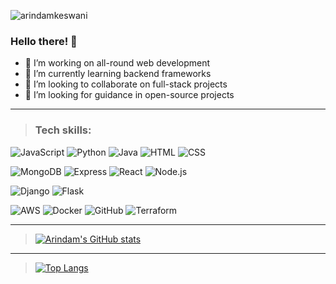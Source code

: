 <p align="left"> <img src="https://komarev.com/ghpvc/?username=arindamkeswani&label=Visitors&color=0e75b6&style=social" alt="arindamkeswani" /> 


### Hello there! 👋

  - 🔭 I’m working on all-round web development
  - 🌱 I’m currently learning backend frameworks
  - 👯 I’m looking to collaborate on full-stack projects
  - 🤔 I’m looking for guidance in open-source projects
<!--
- 💬 Ask me about ...
- 📫 How to reach me: ...
- 😄 Pronouns: ...
- ⚡ Fun fact: ...
-->
---
> ### Tech skills:
  ![JavaScript](https://img.shields.io/badge/JavaScript-F7DF1E?style=for-the-badge&logo=javascript&logoColor=black) ![Python](https://img.shields.io/badge/-Python-000?style=for-the-badge&logo=python) ![Java](https://img.shields.io/badge/Java-ED8B00?style=for-the-badge&logo=java&logoColor=white) ![HTML](https://img.shields.io/badge/HTML5-E34F26?style=for-the-badge&logo=html5&logoColor=whit) ![CSS](https://img.shields.io/badge/CSS3-1572B6?style=for-the-badge&logo=css3&logoColor=white) 
  
  ![MongoDB](https://img.shields.io/badge/MongoDB-4EA94B?style=for-the-badge&logo=mongodb&logoColor=white) ![Express](https://img.shields.io/badge/Express.js-000000?style=for-the-badge&logo=express&logoColor=white) ![React](https://img.shields.io/badge/React-20232A?style=for-the-badge&logo=react&logoColor=61DAFB) ![Node.js](https://img.shields.io/badge/Node.js-339933?style=for-the-badge&logo=nodedotjs&logoColor=white)
  
  ![Django](https://img.shields.io/badge/Django-092E20?style=for-the-badge&logo=django&logoColor=green) ![Flask](https://img.shields.io/badge/Flask-000000?style=for-the-badge&logo=flask&logoColor=white)
  
  ![AWS](https://img.shields.io/badge/AWS-%23FF9900.svg?style=for-the-badge&logo=amazon-aws&logoColor=white) ![Docker](https://img.shields.io/badge/Docker-2CA5E0?style=for-the-badge&logo=docker&logoColor=white) 	![GitHub](https://img.shields.io/badge/GitHub-100000?style=for-the-badge&logo=github&logoColor=white) ![Terraform](https://img.shields.io/badge/terraform-%235835CC.svg?style=for-the-badge&logo=terraform&logoColor=white)

----

> [![Arindam's GitHub stats](https://github-readme-stats.vercel.app/api?username=arindamkeswani&count_private=true&show_icons=true&theme=dracula)](https://github.com/arindamkeswani)

----

> [![Top Langs](https://github-readme-stats.vercel.app/api/top-langs/?username=arindamkeswani)](https://github.com/arindamkeswani)

  

